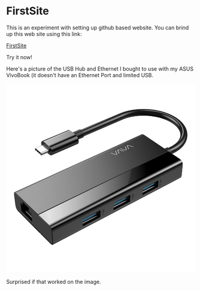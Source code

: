 # FirstSite
This is an experiment with setting up github based website.  You can brind up this web site using this link:

[FirstSite](https://davidhsmith.github.io/FirstSite)

Try it now!

Here's a picture of the USB Hub and Ethernet I bought to use with my ASUS VivoBook (it doesn't have an Ethernet Port and limited USB.

![The thing](51V7EBCMMUL._SL1000_.jpg)

Surprised if that worked on the image.

